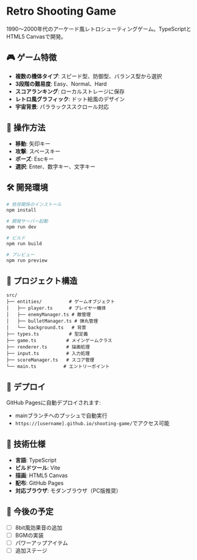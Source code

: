 # Retro Shooting Game

1990〜2000年代のアーケード風レトロシューティングゲーム。TypeScriptとHTML5 Canvasで開発。

## 🎮 ゲーム特徴

- **複数の機体タイプ**: スピード型、防御型、バランス型から選択
- **3段階の難易度**: Easy、Normal、Hard
- **スコアランキング**: ローカルストレージに保存
- **レトロ風グラフィック**: ドット絵風のデザイン
- **宇宙背景**: パララックススクロール対応

## 🎯 操作方法

- **移動**: 矢印キー
- **攻撃**: スペースキー
- **ポーズ**: Escキー
- **選択**: Enter、数字キー、文字キー

## 🛠️ 開発環境

```bash
# 依存関係のインストール
npm install

# 開発サーバー起動
npm run dev

# ビルド
npm run build

# プレビュー
npm run preview
```

## 📁 プロジェクト構造

```
src/
├── entities/          # ゲームオブジェクト
│   ├── player.ts      # プレイヤー機体
│   ├── enemyManager.ts # 敵管理
│   ├── bulletManager.ts # 弾丸管理
│   └── background.ts   # 背景
├── types.ts           # 型定義
├── game.ts           # メインゲームクラス
├── renderer.ts       # 描画処理
├── input.ts          # 入力処理
├── scoreManager.ts   # スコア管理
└── main.ts          # エントリーポイント
```

## 🚀 デプロイ

GitHub Pagesに自動デプロイされます:
- mainブランチへのプッシュで自動実行
- `https://[username].github.io/shooting-game/`でアクセス可能

## 📝 技術仕様

- **言語**: TypeScript
- **ビルドツール**: Vite
- **描画**: HTML5 Canvas
- **配布**: GitHub Pages
- **対応ブラウザ**: モダンブラウザ（PC版推奨）

## 🎵 今後の予定

- [ ] 8bit風効果音の追加
- [ ] BGMの実装
- [ ] パワーアップアイテム
- [ ] 追加ステージ